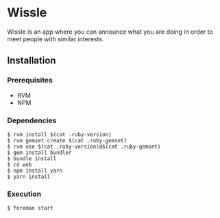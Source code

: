 # Wissle

Wissle is an app where you can announce what you are doing in order to meet people with similar interests.

## Installation

### Prerequisites

- RVM
- NPM

### Dependencies

```
$ rvm install $(cat .ruby-version)
$ rvm gemset create $(cat .ruby-gemset)
$ rvm use $(cat .ruby-version)@$(cat .ruby-gemset)
$ gem install bundler
$ bundle install
$ cd web
$ npm install yarn
$ yarn install
```

### Execution

```
$ foreman start
```

